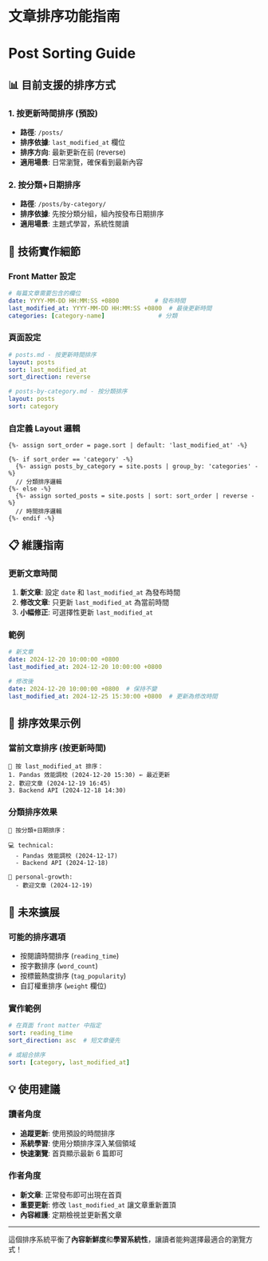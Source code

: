 # 文章排序功能指南
# Post Sorting Guide

## 📊 目前支援的排序方式

### 1. 按更新時間排序 (預設)
- **路徑**: `/posts/`
- **排序依據**: `last_modified_at` 欄位
- **排序方向**: 最新更新在前 (reverse)
- **適用場景**: 日常瀏覽，確保看到最新內容

### 2. 按分類+日期排序 
- **路徑**: `/posts/by-category/`
- **排序依據**: 先按分類分組，組內按發布日期排序
- **適用場景**: 主題式學習，系統性閱讀

## 🔧 技術實作細節

### Front Matter 設定
```yaml
# 每篇文章需要包含的欄位
date: YYYY-MM-DD HH:MM:SS +0800          # 發布時間
last_modified_at: YYYY-MM-DD HH:MM:SS +0800  # 最後更新時間
categories: [category-name]               # 分類
```

### 頁面設定
```yaml
# posts.md - 按更新時間排序
layout: posts
sort: last_modified_at
sort_direction: reverse

# posts-by-category.md - 按分類排序  
layout: posts
sort: category
```

### 自定義 Layout 邏輯
```liquid
{%- assign sort_order = page.sort | default: 'last_modified_at' -%}

{%- if sort_order == 'category' -%}
  {%- assign posts_by_category = site.posts | group_by: 'categories' -%}
  // 分類排序邏輯
{%- else -%}
  {%- assign sorted_posts = site.posts | sort: sort_order | reverse -%}
  // 時間排序邏輯
{%- endif -%}
```

## 📋 維護指南

### 更新文章時間
1. **新文章**: 設定 `date` 和 `last_modified_at` 為發布時間
2. **修改文章**: 只更新 `last_modified_at` 為當前時間
3. **小幅修正**: 可選擇性更新 `last_modified_at`

### 範例
```yaml
# 新文章
date: 2024-12-20 10:00:00 +0800
last_modified_at: 2024-12-20 10:00:00 +0800

# 修改後
date: 2024-12-20 10:00:00 +0800  # 保持不變
last_modified_at: 2024-12-25 15:30:00 +0800  # 更新為修改時間
```

## 🎯 排序效果示例

### 當前文章排序 (按更新時間)
```
📅 按 last_modified_at 排序：
1. Pandas 效能調校 (2024-12-20 15:30) ← 最近更新
2. 歡迎文章 (2024-12-19 16:45)  
3. Backend API (2024-12-18 14:30)
```

### 分類排序效果
```
📂 按分類+日期排序：

💻 technical:
  - Pandas 效能調校 (2024-12-17)
  - Backend API (2024-12-18)

🌟 personal-growth:  
  - 歡迎文章 (2024-12-19)
```

## 🔄 未來擴展

### 可能的排序選項
- 按閱讀時間排序 (`reading_time`)
- 按字數排序 (`word_count`) 
- 按標籤熱度排序 (`tag_popularity`)
- 自訂權重排序 (`weight` 欄位)

### 實作範例
```yaml
# 在頁面 front matter 中指定
sort: reading_time
sort_direction: asc  # 短文章優先

# 或組合排序
sort: [category, last_modified_at]
```

## 💡 使用建議

### 讀者角度
- **追蹤更新**: 使用預設的時間排序
- **系統學習**: 使用分類排序深入某個領域
- **快速瀏覽**: 首頁顯示最新 6 篇即可

### 作者角度  
- **新文章**: 正常發布即可出現在首頁
- **重要更新**: 修改 `last_modified_at` 讓文章重新置頂
- **內容維護**: 定期檢視並更新舊文章

---

這個排序系統平衡了**內容新鮮度**和**學習系統性**，讓讀者能夠選擇最適合的瀏覽方式！
